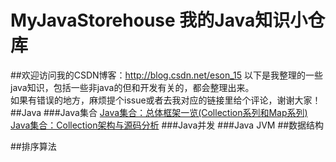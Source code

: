 # MyJavaStorehouse 我的Java知识小仓库
##欢迎访问我的CSDN博客：http://blog.csdn.net/eson_15
以下是我整理的一些java知识，包括一些非java的但和开发有关的，都会整理出来。<br/>
如果有错误的地方，麻烦提个issue或者去我对应的链接里给个评论，谢谢大家！
##Java
###Java集合
[Java集合：总体框架一览(Collection系列和Map系列)](http://blog.csdn.net/eson_15/article/details/51139971)
[Java集合：Collection架构与源码分析](http://blog.csdn.net/eson_15/article/details/51139978)
###Java并发
###Java JVM
##数据结构

##排序算法